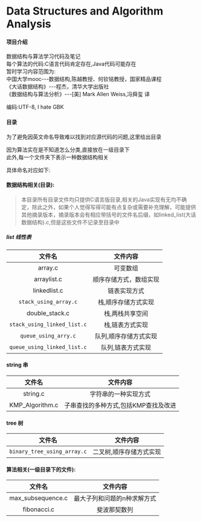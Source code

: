 # Data Structures and Algorithm Analysis

#### 项目介绍
数据结构与算法学习代码及笔记  
每个算法的代码:C语言代码肯定存在,Java代码可能存在  
暂时学习内容范围为:  
中国大学mooc---数据结构,陈越教授、何钦铭教授，国家精品课程  
《大话数据结构》---程杰，清华大学出版社  
《数据结构与算法分析》---[美] Mark Allen Weiss,冯舜玺 译  

编码:UTF-8, I hate GBK  

#### 目录
为了避免因英文命名导致难以找到对应源代码的问题,这里给出目录  

因为算法实在是不知道怎么分类,直接放在一级目录下  
此外,每一个文件夹下表示一种数据结构相关

具体命名对应如下:  

#### 数据结构相关(目录):  
> 本目录所有目录文件均只提供C语言版目录,相关的Java实现有无均不确定，除此之外，如果个人觉得写得可能有点复杂或需要补充理解，可能提供其他摘录版本，摘录版本会有相应带括号的文件名后缀，如linked_list(大话数据结构).c,但是这些文件不记录至目录中

##### list	线性表
|文件名|文件内容|  
|:--:|:--:|  
|array.c|可变数组|
|arraylist.c|顺序存储方式，数组实现|
|linkedlist.c|链表实现方式|
|```stack_using_array.c```|栈,顺序存储方式实现|
|double_stack.c|栈,两栈共享空间|
|```stack_using_linked_list.c```|栈,链表方式实现|
|```queue_using_arry.c```|队列,顺序存储方式实现|
|```queue_using_linked_list.c```|队列,链表方式实现|

#### string 串
|文件名|文件内容|  
|:--:|:--:|  
|string.c|字符串的一种实现方式|
| KMP_Algorithm.c |子串查找的多种方式,包括KMP查找及改进|

#### tree 树
|文件名|文件内容|  
|:--:|:--:|  
|```binary_tree_using_array.c```|二叉树,顺序存储方式实现|

#### 算法相关(一级目录下的文件):
|文件名|文件内容|  
|:--:|:--:|  
|max_subsequence.c|最大子列和问题的n种求解方式|
|fibonacci.c|斐波那契数列|
